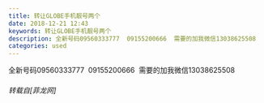 ```yaml
---
title: 转让GLOBE手机靓号两个
date: 2018-12-21 12:43
keywords: 转让GLOBE手机靓号两个
description: 全新号码09560333777  09155200666  需要的加我微信13038625508
categories: used
---
```

<td class="t_f" id="postmessage_2528554">

全新号码09560333777  09155200666  需要的加我微信13038625508</td>
###### 转载自[菲龙网]